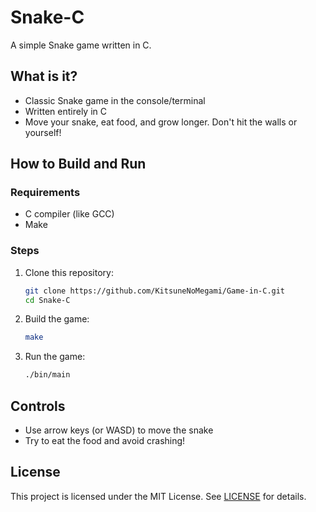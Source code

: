 # Snake-C

A simple Snake game written in C.

## What is it?

- Classic Snake game in the console/terminal
- Written entirely in C
- Move your snake, eat food, and grow longer. Don't hit the walls or yourself!

## How to Build and Run

### Requirements

- C compiler (like GCC)
- Make

### Steps

1. Clone this repository:

   ```bash
   git clone https://github.com/KitsuneNoMegami/Game-in-C.git
   cd Snake-C
   ```

2. Build the game:

   ```bash
   make
   ```

3. Run the game:
   ```bash
   ./bin/main
   ```

## Controls

- Use arrow keys (or WASD) to move the snake
- Try to eat the food and avoid crashing!

## License

This project is licensed under the MIT License. See [LICENSE](../LICENSE) for details.

